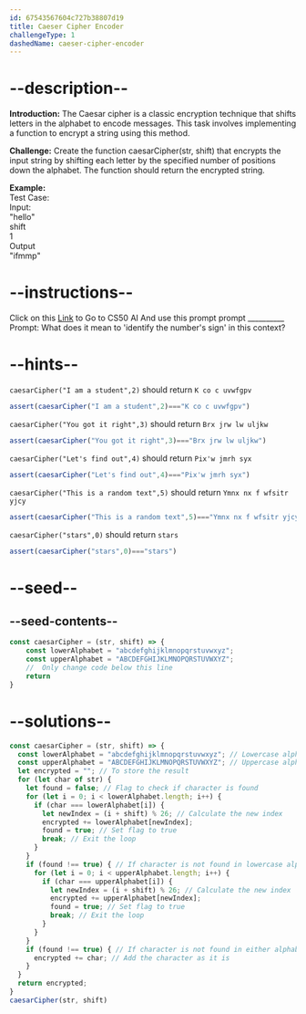 ```yaml
---
id: 67543567604c727b38807d19
title: Caeser Cipher Encoder
challengeType: 1
dashedName: caeser-cipher-encoder
---
```


# --description--

**Introduction:**
The Caesar cipher is a classic encryption technique that shifts letters in the alphabet to encode messages. This task involves implementing a function to encrypt a string using this method.
<br>

**Challenge:**
Create the function caesarCipher(str, shift) that encrypts the input string by shifting each letter by the specified number of positions down the alphabet. The function should return the encrypted string.

**Example:**
<br>
Test Case:
<br>
Input:
<br>
"hello"
<br>
shift
<br>
1
<br>
Output
<br>
"ifmmp"

# --instructions--

Click on this <a href = "https://cs50.ai/chat">Link</a>  to Go to CS50 AI 
And use this prompt prompt __________
Prompt: What does it mean to 'identify the number's sign' in this context?

# --hints--

`caesarCipher("I am a student",2)` should return `K co c uvwfgpv`

```js
assert(caesarCipher("I am a student",2)==="K co c uvwfgpv")
```

`caesarCipher("You got it right",3)` should return `Brx jrw lw uljkw`

```js
assert(caesarCipher("You got it right",3)==="Brx jrw lw uljkw")
```

`caesarCipher("Let's find out",4)` should return `Pix'w jmrh syx`

```js
assert(caesarCipher("Let's find out",4)==="Pix'w jmrh syx")
```

`caesarCipher("This is a random text",5)` should return `Ymnx nx f wfsitr yjcy`

```js
assert(caesarCipher("This is a random text",5)==="Ymnx nx f wfsitr yjcy")
```

`caesarCipher("stars",0)` should return `stars`

```js
assert(caesarCipher("stars",0)==="stars")
```

# --seed--
## --seed-contents--

```js
const caesarCipher = (str, shift) => {
    const lowerAlphabet = "abcdefghijklmnopqrstuvwxyz";
    const upperAlphabet = "ABCDEFGHIJKLMNOPQRSTUVWXYZ";
    //  Only change code below this line
    return
}
```

# --solutions--

```js
const caesarCipher = (str, shift) => {
  const lowerAlphabet = "abcdefghijklmnopqrstuvwxyz"; // Lowercase alphabet
  const upperAlphabet = "ABCDEFGHIJKLMNOPQRSTUVWXYZ"; // Uppercase alphabet
  let encrypted = ""; // To store the result
  for (let char of str) {
    let found = false; // Flag to check if character is found
    for (let i = 0; i < lowerAlphabet.length; i++) {
      if (char === lowerAlphabet[i]) {
        let newIndex = (i + shift) % 26; // Calculate the new index
        encrypted += lowerAlphabet[newIndex];
        found = true; // Set flag to true
        break; // Exit the loop
      }
    }
    if (found !== true) { // If character is not found in lowercase alphabet
      for (let i = 0; i < upperAlphabet.length; i++) {
        if (char === upperAlphabet[i]) {
          let newIndex = (i + shift) % 26; // Calculate the new index
          encrypted += upperAlphabet[newIndex];
          found = true; // Set flag to true
          break; // Exit the loop
        }
      }
    }
    if (found !== true) { // If character is not found in either alphabet
      encrypted += char; // Add the character as it is
    }
  }
  return encrypted;
}
caesarCipher(str, shift)
```
